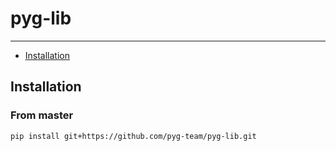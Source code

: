 # pyg-lib

--------------------------------------------------------------------------------

* [Installation](#installation)

## Installation

### From master

```
pip install git+https://github.com/pyg-team/pyg-lib.git
```

